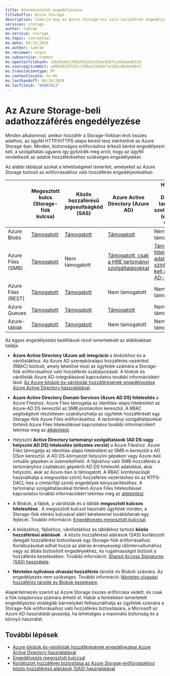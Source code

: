 ```yaml
---
title: Adatműveletek engedélyezése
titleSuffix: Azure Storage
description: Ismerje meg az Azure Storage-hoz való hozzáférés engedélyezésének különböző módjait, beleértve a Azure Active Directory, a megosztott kulcs engedélyezését vagy a közös hozzáférésű aláírásokat (SAS).
services: storage
author: tamram
ms.service: storage
ms.topic: conceptual
ms.date: 04/15/2020
ms.author: tamram
ms.reviewer: ozgun
ms.subservice: common
ms.openlocfilehash: 1db26e6e1308299325e15b4c856fc2ebbaed8326
ms.sourcegitcommit: ad66392df535c370ba22d36a71e1bbc8b0eedbe3
ms.translationtype: MT
ms.contentlocale: hu-HU
ms.lasthandoff: 06/16/2020
ms.locfileid: "84807613"
---
```

# <a name="authorizing-access-to-data-in-azure-storage"></a>Az Azure Storage-beli adathozzáférés engedélyezése

Minden alkalommal, amikor hozzáfér a Storage-fiókban lévő összes adathoz, az ügyfél HTTP/HTTPS-alapú kérést tesz elérhetővé az Azure Storage-ban. Minden, biztonságos erőforráshoz érkező kérést engedélyezni kell, a szolgáltatás ugyanis így győződik meg arról, hogy az ügyfél rendelkezik az adatok hozzáféréséhez szükséges engedélyekkel.

Az alábbi táblázat azokat a lehetőségeket ismerteti, amelyeket az Azure Storage biztosít az erőforrásokhoz való hozzáférés engedélyezéséhez:

|  |Megosztott kulcs (Storage-fiók kulcsa)  |Közös hozzáférésű jogosultságkód (SAS)  |Azure Active Directory (Azure AD)  |Helyszíni Active Directory tartományi szolgáltatások (előzetes verzió) |Névtelen nyilvános olvasási hozzáférés  |
|---------|---------|---------|---------|---------|---------|
|Azure Blobs     |[Támogatott](/rest/api/storageservices/authorize-with-shared-key/)         |[Támogatott](storage-sas-overview.md)         |[Támogatott](storage-auth-aad.md)         |Nem támogatott|[Támogatott](../blobs/storage-manage-access-to-resources.md)         |
|Azure Files (SMB)     |[Támogatott](/rest/api/storageservices/authorize-with-shared-key/)         |Nem támogatott         |[Támogatott, csak a HRE tartományi szolgáltatásokkal](../files/storage-files-active-directory-overview.md)         |[Támogatott, a hitelesítő adatokat szinkronizálni kell az Azure AD-vel](../files/storage-files-active-directory-overview.md)|Nem támogatott         |
|Azure Files (REST)     |[Támogatott](/rest/api/storageservices/authorize-with-shared-key/)         |[Támogatott](storage-sas-overview.md)         |Nem támogatott         |Nem támogatott |Nem támogatott         |
|Azure Queues     |[Támogatott](/rest/api/storageservices/authorize-with-shared-key/)         |[Támogatott](storage-sas-overview.md)         |[Támogatott](storage-auth-aad.md)         |Nem támogatott | Nem támogatott         |
|Azure-táblák     |[Támogatott](/rest/api/storageservices/authorize-with-shared-key/)         |[Támogatott](storage-sas-overview.md)         |Nem támogatott         |Nem támogatott| Nem támogatott         |

Az egyes engedélyezési beállítások rövid ismertetését az alábbiakban találja:

- **Azure Active Directory (Azure ad) integráció** a blobokhoz és a várólistákhoz. Az Azure AD szerepköralapú hozzáférés-vezérlést (RBAC) biztosít, amely lehetővé teszi az ügyfelek számára a Storage-fiók erőforrásaihoz való hozzáférés szabályozását. A blobok és várólisták Azure AD-integrálásával kapcsolatos további információkért lásd: [Az Azure-blobok és-várólisták hozzáférésének engedélyezése Azure Active Directory használatával](storage-auth-aad.md).

- **Azure Active Directory Domain Services (Azure AD DS) hitelesítés** a Azure Fileshoz. Azure Files támogatja az identitás-alapú hitelesítést az Azure-AD DS keresztül az SMB protokollon keresztül. A RBAC segítségével részletesen szabályozhatja az ügyfelek hozzáférését egy Storage-fiók Azure Files erőforrásaihoz. A tartományi szolgáltatásokkal történő Azure Files hitelesítéssel kapcsolatos további információkért tekintse meg az [áttekintést](../files/storage-files-active-directory-overview.md).

- Helyszíni **Active Directory tartományi szolgáltatások (AD DS vagy helyszíni AD DS) hitelesítés (előzetes verzió)** a Azure Fileshoz. Azure Files támogatja az identitás-alapú hitelesítést az SMB-n keresztül a AD DSon keresztül. A AD DS-környezet helyszíni gépeken vagy Azure-beli virtuális gépeken is üzemeltethető. A fájlokhoz való SMB-hozzáférés a tartományhoz csatlakozó gépekről AD DS hitelesítő adatokkal, akár helyszíni, akár az Azure-ban is támogatott. A RBAC kombinációját használhatja a megosztási szintű hozzáférés-vezérléshez és az NTFS-DACL-hez a címtár/fájl szintű engedélyek kényszerítéséhez. A tartományi szolgáltatásokkal történő Azure Files hitelesítéssel kapcsolatos további információkért tekintse meg az [áttekintést](../files/storage-files-active-directory-overview.md).

- A Blobok, a fájlok, a várólisták és a táblák **megosztott kulcsos hitelesítése** . A megosztott kulcsot használó ügyfelek minden, a Storage-fiók elérési kulcsával aláírt kérelemmel továbbítanak egy fejlécet. További információ: [Engedélyezés megosztott kulccsal](/rest/api/storageservices/authorize-with-shared-key/).
- A blobokhoz, fájlokhoz, várólistákhoz és táblákhoz tartozó **közös hozzáférésű aláírások** . A közös hozzáférésű aláírások (SAS) korlátozott delegált hozzáférést biztosítanak egy Storage-fiók erőforrásaihoz. Korlátozásokat adhat hozzá az aláírás érvényességi időintervallumához vagy az általa biztosított engedélyekhez, és rugalmasságot biztosít a hozzáférés kezelésében. További információ: [Shared Access Signatures (SAS) használata](storage-sas-overview.md).
- **Névtelen nyilvános olvasási hozzáférés** tárolók és Blobok számára. Az engedélyezés nem szükséges. További információ: [Névtelen olvasási hozzáférés tárolók és Blobok kezelésére](../blobs/storage-manage-access-to-resources.md).  

Alapértelmezés szerint az Azure Storage összes erőforrása védett, és csak a fiók tulajdonosa számára érhető el. Habár a fentiekben ismertetett engedélyezési stratégiák bármelyikét felhasználhatja az ügyfelek számára a Storage-fiók erőforrásaihoz való hozzáférés biztosítására, a Microsoft az Azure AD használatát javasolja, ha lehetséges a maximális biztonság és a könnyű használat.

## <a name="next-steps"></a>További lépések

- [Azure-blobok és-várólisták hozzáférésének engedélyezése Azure Active Directory használatával](storage-auth-aad.md)
- [Engedélyezés megosztott kulccsal](/rest/api/storageservices/authorize-with-shared-key/)
- [Korlátozott hozzáférés biztosítása az Azure Storage-erőforrásokhoz közös hozzáférésű aláírások (SAS) használatával](storage-sas-overview.md)
